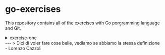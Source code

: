 # go-exercises

This repository contains all of the exercises with <bold>Go<bold/> porgramming language and <bold>Git<bold/>.

<details>
<summary>exercise-one</summary>

to try this exercise you can go on GitHub and, by selecting the branch "exercise-one", you'll be able to see the hello.go <br>file. You can open it and by typing go run . in the terminal it will be exectuded. "Hello World!" will be printed 
<br>in the terminal as a result. 

</details>
---
> Dici di voler fare cose belle, vediamo se abbiamo la stessa definizione
- Lorenzo Cazzoli